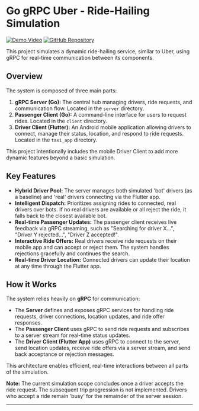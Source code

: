 # Go gRPC Uber - Ride-Hailing Simulation

[![Demo Video](https://img.shields.io/badge/Demo-Video-red?style=for-the-badge&logo=youtube)](https://youtu.be/2NP7__F781E)
[![GitHub Repository](https://img.shields.io/badge/GitHub-Repo-blue?style=for-the-badge&logo=github)](https://github.com/diegobermudez03/go-grpc-uber)

This project simulates a dynamic ride-hailing service, similar to Uber, using gRPC for real-time communication between its components.

## Overview

The system is composed of three main parts:

1.  **gRPC Server (Go):** The central hub managing drivers, ride requests, and communication flow. Located in the `server` directory.
2.  **Passenger Client (Go):** A command-line interface for users to request rides. Located in the `client` directory.
3.  **Driver Client (Flutter):** An Android mobile application allowing drivers to connect, manage their status, location, and respond to ride requests. Located in the `taxi_app` directory.

This project intentionally includes the mobile Driver Client to add more dynamic features beyond a basic simulation.

## Key Features

*   **Hybrid Driver Pool:** The server manages both simulated 'bot' drivers (as a baseline) and 'real' drivers connecting via the Flutter app.
*   **Intelligent Dispatch:** Prioritizes assigning rides to connected, real drivers over bots. If no real drivers are available or all reject the ride, it falls back to the closest available bot.
*   **Real-time Passenger Updates:** The passenger client receives live feedback via gRPC streaming, such as "Searching for driver X...", "Driver Y rejected...", "Driver Z accepted!".
*   **Interactive Ride Offers:** Real drivers receive ride requests on their mobile app and can accept or reject them. The system handles rejections gracefully and continues the search.
*   **Real-time Driver Location:** Connected drivers can update their location at any time through the Flutter app.

## How it Works

The system relies heavily on **gRPC** for communication:

*   The **Server** defines and exposes gRPC services for handling ride requests, driver connections, location updates, and ride offer responses.
*   The **Passenger Client** uses gRPC to send ride requests and subscribes to a server stream for real-time status updates.
*   The **Driver Client (Flutter App)** uses gRPC to connect to the server, send location updates, receive ride offers via a server stream, and send back acceptance or rejection messages.

This architecture enables efficient, real-time interactions between all parts of the simulation.

**Note:** The current simulation scope concludes once a driver accepts the ride request. The subsequent trip progression is not implemented. Drivers who accept a ride remain 'busy' for the remainder of the server session.

---
